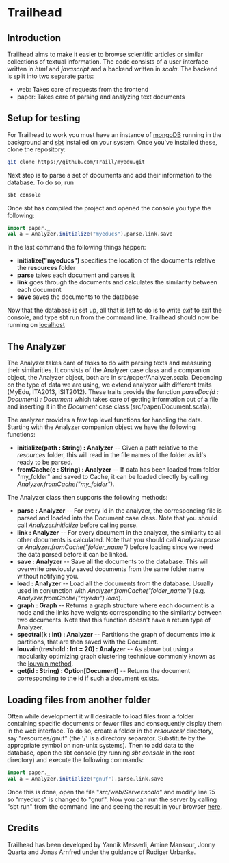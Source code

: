 Trailhead
=========

Introduction
------------

Trailhead aims to make it easier to browse scientific articles or similar 
collections of textual information. The code consists of a user interface 
written in *html* and *javascript* and a backend written in *scala*. The 
backend is split into two separate parts:

-  web: Takes care of requests from the frontend
-  paper: Takes care of parsing and analyzing text documents

Setup for testing
-----------------

For Trailhead to work you must have an instance of 
[mongoDB](http://mongodb.org) running in the background and 
[sbt](http://scala-sbt.org) installed on your system. Once you've installed 
these, clone the repository:
```sh
git clone https://github.com/Traill/myedu.git
```
Next step is to parse a set of documents and add their information to the 
database. To do so, run
```sh
sbt console
```
Once sbt has compiled the project and opened the console you type the 
following:
```scala
import paper._
val a = Analyzer.initialize("myeducs").parse.link.save
```
In the last command the following things happen:
-  **initialize("myeducs")** specifies the location of the documents relative the 
   **resources** folder
-  **parse** takes each document and parses it
-  **link** goes through the documents and calculates the similarity between each 
   document
-  **save** saves the documents to the database

Now that the database is set up, all that is left to do is to write *exit* to 
exit the console, and type sbt run from the command line. Trailhead should now 
be running on [localhost](http://localhost:8080)

The Analyzer
------------
The Analyzer takes care of tasks to do with parsing texts and measuring their 
similarities. It consists of the Analyzer case class and a companion object, 
the Analyzer object, both are in src/paper/Analyzer.scala.  Depending on the 
type of data we are using, we extend analyzer with different traits (MyEdu, 
ITA2013, ISIT2012). These traits provide the function *parseDoc(d : Document) : 
Document* which takes care of getting information out of a file and inserting 
it in the *Document* case class (src/paper/Document.scala).

The analyzer provides a few top level functions for handling the data. Starting 
with the Analyzer companion object we have the following functions:

-  **initialize(path : String) : Analyzer** -- Given a path relative to the 
   *resources* folder, this will read in the file names of the folder as id's 
ready to be parsed.
-  **fromCache(c : String) : Analyzer** -- If data has been loaded from folder 
   "my_folder" and saved to Cache, it can be loaded directly by calling 
*Analyzer.fromCache("my_folder")*.

The Analyzer class then supports the following methods:

-  **parse : Analyzer** -- For every id in the analyzer, the corresponding file 
   is parsed and loaded into the Document case class. Note that you should call 
*Analyzer.initialize* before calling parse.
-  **link : Analyzer** -- For every document in the analyzer, the similarity to 
   all other documents is calculated. Note that you should call 
*Analyzer.parse* or *Analyzer.fromCache("folder_name")* before loading since we 
need the data parsed before it can be linked.
-  **save : Analyzer** -- Save all the documents to the database. This will 
   overwrite previously saved documents from the same folder name without 
notifying you.
-  **load : Analyzer** -- Load all the documents from the database. Usually 
   used in conjunction with *Analyzer.fromCache("folder_name")* (e.g.  
*Analyzer.fromCache("myedu").load*).
-  **graph : Graph** -- Returns a graph structure where each document is a node 
   and the links have weights corresponding to the similarity between two 
documents. Note that this function doesn't have a return type of Analyzer.
-  **spectral(k : Int) : Analyzer** -- Partitions the graph of documents into 
   *k* partitions, that are then saved with the Document.
-  **louvain(treshold : Int = 20) : Analyzer** -- As above but using a modularity 
   optimizing graph clustering technique commonly known as the [louvain 
method](http://arxiv.org/pdf/0803.0476).
-  **get(id : String) : Option[Document]** -- Returns the document corresponding 
   to the id if such a document exists.

Loading files from another folder
---------------------------------

Often while development it will desirable to load files from a folder 
containing specific documents or fewer files and consequently display them in 
the web interface. To do so, create a folder in the *resources/* directory, say 
"resources/gnuf" (the '/' is a directory separator. Substitute by the 
appropriate symbol on non-unix systems). Then to add data to the database, open 
the sbt console (by running *sbt console* in the root directory) and execute 
the following commands:
```scala
import paper._
val a = Analyzer.initialize("gnuf").parse.link.save
```
Once this is done, open the file "*src/web/Server.scala*" and modify line *15* 
so "myeducs" is changed to "gnuf". Now you can run the server by calling "sbt 
run" from the command line and seeing the result in your browser
[here](http://localhost:8080).

Credits
-------
Trailhead has been developed by Yannik Messerli, Amine Mansour, Jonny Quarta 
and Jonas Arnfred under the guidance of Rudiger Urbanke. 
